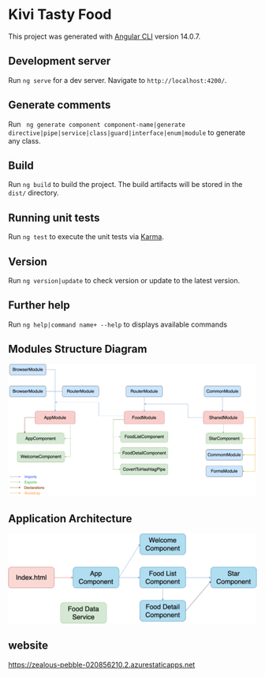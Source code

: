 # Kivi Tasty Food

This project was generated with [Angular CLI](https://github.com/angular/angular-cli) version 14.0.7.

## Development server

Run `ng serve` for a dev server. Navigate to `http://localhost:4200/`. 

## Generate comments

Run ` ng generate component component-name|generate directive|pipe|service|class|guard|interface|enum|module` to generate any class.

## Build

Run `ng build` to build the project. The build artifacts will be stored in the `dist/` directory.

## Running unit tests

Run `ng test` to execute the unit tests via [Karma](https://karma-runner.github.io).

## Version 

Run `ng version|update` to check version or update to the latest version.

## Further help

Run `ng help|command name+ --help` to displays available commands

## Modules Structure Diagram

![module-structure-diagram](src/assets/diagram/module-structure-diagram.png)

## Application Architecture

![application-architecture](src/assets/diagram/application-architecture.png)

## website

https://zealous-pebble-020856210.2.azurestaticapps.net



